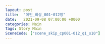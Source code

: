 ```yaml
---
layout: post
title:  "메인_회상_001~012장"
date:   2021-09-08 07:00:00 +0000
categories: Main
Tags: Story Main
SceneCode: ["scene_skip_cp001-012_q1_s10"]
---
```

